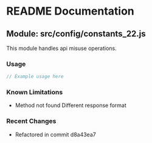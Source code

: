 # README Documentation

## Module: src/config/constants_22.js

This module handles api misuse operations.

### Usage

```java
// Example usage here
```

### Known Limitations

- Method not found Different response format

### Recent Changes

- Refactored in commit d8a43ea7
